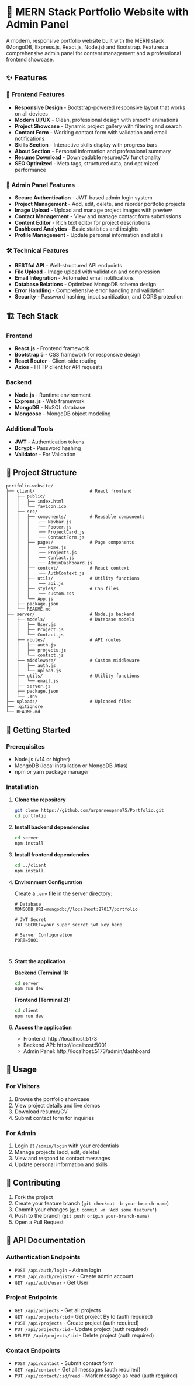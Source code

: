 # 🚀 MERN Stack Portfolio Website with Admin Panel

A modern, responsive portfolio website built with the MERN stack (MongoDB, Express.js, React.js, Node.js) and Bootstrap. Features a comprehensive admin panel for content management and a professional frontend showcase.


## ✨ Features

### 🌟 Frontend Features
- **Responsive Design** - Bootstrap-powered responsive layout that works on all devices
- **Modern UI/UX** - Clean, professional design with smooth animations
- **Project Showcase** - Dynamic project gallery with filtering and search
- **Contact Form** - Working contact form with validation and email notifications
- **Skills Section** - Interactive skills display with progress bars
- **About Section** - Personal information and professional summary
- **Resume Download** - Downloadable resume/CV functionality
- **SEO Optimized** - Meta tags, structured data, and optimized performance

### 🔧 Admin Panel Features
- **Secure Authentication** - JWT-based admin login system
- **Project Management** - Add, edit, delete, and reorder portfolio projects
- **Image Upload** - Upload and manage project images with preview
- **Contact Management** - View and manage contact form submissions
- **Content Editor** - Rich text editor for project descriptions
- **Dashboard Analytics** - Basic statistics and insights
- **Profile Management** - Update personal information and skills

### 🛠️ Technical Features
- **RESTful API** - Well-structured API endpoints
- **File Upload** - Image upload with validation and compression
- **Email Integration** - Automated email notifications
- **Database Relations** - Optimized MongoDB schema design
- **Error Handling** - Comprehensive error handling and validation
- **Security** - Password hashing, input sanitization, and CORS protection

## 🏗️ Tech Stack

### Frontend
- **React.js** - Frontend framework
- **Bootstrap 5** - CSS framework for responsive design
- **React Router** - Client-side routing
- **Axios** - HTTP client for API requests


### Backend
- **Node.js** - Runtime environment
- **Express.js** - Web framework
- **MongoDB** - NoSQL database
- **Mongoose** - MongoDB object modeling

### Additional Tools
- **JWT** - Authentication tokens
- **Bcrypt** - Password hashing
- **Validator** - For Validation

## 📁 Project Structure

```
portfolio-website/
├── client/                     # React frontend
│   ├── public/
│   │   ├── index.html
│   │   └── favicon.ico
│   ├── src/
│   │   ├── components/         # Reusable components
│   │   │   ├── Navbar.js
│   │   │   ├── Footer.js
│   │   │   ├── ProjectCard.js
│   │   │   └── ContactForm.js
│   │   ├── pages/              # Page components
│   │   │   ├── Home.js
│   │   │   ├── Projects.js
│   │   │   ├── Contact.js
│   │   │   └── AdminDashboard.js
│   │   ├── context/            # React context
│   │   │   └── AuthContext.js
│   │   ├── utils/              # Utility functions
│   │   │   └── api.js
│   │   ├── styles/             # CSS files
│   │   │   └── custom.css
│   │   └── App.js
│   ├── package.json
│   └── README.md
├── server/                     # Node.js backend
│   ├── models/                 # Database models
│   │   ├── User.js
│   │   ├── Project.js
│   │   └── Contact.js
│   ├── routes/                 # API routes
│   │   ├── auth.js
│   │   ├── projects.js
│   │   └── contact.js
│   ├── middleware/             # Custom middleware
│   │   ├── auth.js
│   │   └── upload.js
│   ├── utils/                  # Utility functions
│   │   └── email.js
│   ├── server.js
│   ├── package.json
│   └── .env
├── uploads/                    # Uploaded files
├── .gitignore
└── README.md
```

## 🚀 Getting Started

### Prerequisites
- Node.js (v14 or higher)
- MongoDB (local installation or MongoDB Atlas)
- npm or yarn package manager

### Installation

1. **Clone the repository**
   ```bash
   git clone https://github.com/arpanneupane75/Portfolio.git
   cd portfolio
   ```

2. **Install backend dependencies**
   ```bash
   cd server
   npm install
   ```

3. **Install frontend dependencies**
   ```bash
   cd ../client
   npm install
   ```

4. **Environment Configuration**
   
   Create a `.env` file in the server directory:
   ```env
   # Database
   MONGODB_URI=mongodb://localhost:27017/portfolio
   
   # JWT Secret
   JWT_SECRET=your_super_secret_jwt_key_here
   
   # Server Configuration  
   PORT=5001
 


6. **Start the application**
   
   **Backend (Terminal 1):**
   ```bash
   cd server
   npm run dev
   ```
   
   **Frontend (Terminal 2):**
   ```bash
   cd client
   npm run dev
   ```

7. **Access the application**
   - Frontend: http://localhost:5173
   - Backend API: http://localhost:5001
   - Admin Panel: http://localhost:5173/admin/dashboard

## 📱 Usage

### For Visitors
1. Browse the portfolio showcase
2. View project details and live demos
3. Download resume/CV
4. Submit contact form for inquiries

### For Admin
1. Login at `/admin/login` with your credentials
2. Manage projects (add, edit, delete)
3. View and respond to contact messages
4. Update personal information and skills


## 🤝 Contributing

1. Fork the project
2. Create your feature branch (`git checkout -b your-branch-name`)
3. Commit your changes (`git commit -m 'Add some feature'`)
4. Push to the branch (`git push origin your-branch-name`)
5. Open a Pull Request

## 📝 API Documentation

### Authentication Endpoints
- `POST /api/auth/login` - Admin login
- `POST /api/auth/register` - Create admin account
- `GET /api/auth/user` - Get User

### Project Endpoints
- `GET /api/projects` - Get all projects
- `GET /api/projects/:id` - Get project By Id (auth required)
- `POST /api/projects` - Create project (auth required)
- `PUT /api/projects/:id` - Update project (auth required)
- `DELETE /api/projects/:id` - Delete project (auth required)

### Contact Endpoints
- `POST /api/contact` - Submit contact form
- `GET /api/contact` - Get all messages (auth required)
- `PUT /api/contact/:id/read` - Mark message as read (auth required)







